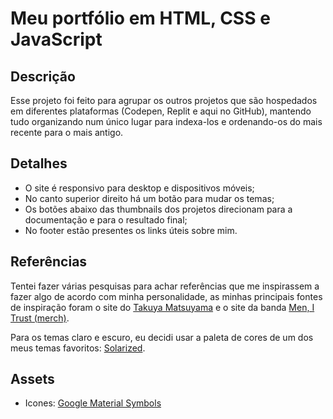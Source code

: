 # Meu portfólio em HTML, CSS e JavaScript

## Descrição
Esse projeto foi feito para agrupar os outros projetos que são hospedados em diferentes plataformas (Codepen, Replit e aqui no GitHub), mantendo tudo organizando num único lugar para indexa-los e ordenando-os do mais recente para o mais antigo.

## Detalhes
- O site é responsivo para desktop e dispositivos móveis;
- No canto superior direito há um botão para mudar os temas;
- Os botões abaixo das thumbnails dos projetos direcionam para a documentação e para o resultado final;
- No footer estão presentes os links úteis sobre mim.

## Referências
Tentei fazer várias pesquisas para achar referências que me inspirassem a fazer algo de acordo com minha personalidade, as minhas principais fontes de inspiração foram o site do [Takuya Matsuyama](https://www.craftz.dog/) e o site da banda [Men, I Trust (merch)](https://menitrustmerch.com/).

Para os temas claro e escuro, eu decidi usar a paleta de cores de um dos meus temas favoritos: [Solarized](https://ethanschoonover.com/solarized/).

## Assets
- Icones: [Google Material Symbols](https://fonts.google.com/icons)